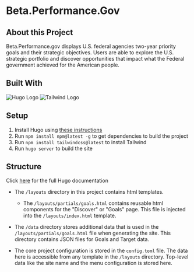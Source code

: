 # Beta.Performance.Gov

## About this Project
Beta.Performance.gov displays U.S. federal agencies two-year priority goals and their strategic objectives. Users are able to explore the U.S. strategic portfolio and discover opportunities that impact what the Federal government achieved for the American people.

## Built With
![Hugo Logo](https://d33wubrfki0l68.cloudfront.net/c38c7334cc3f23585738e40334284fddcaf03d5e/2e17c/images/hugo-logo-wide.svg) 
![Tailwind Logo](https://refactoring-ui.nyc3.cdn.digitaloceanspaces.com/tailwindui-logo.svg)

## Setup
1. Install Hugo using [these instructions](https://gohugo.io/installation/)
2. Run `npm install npm@latest -g` to get dependencies to build the project
3. Run `npm install tailwindcss@latest` to install Tailwind
4. Run `hugo server` to build the site

## Structure
Click [here](https://gohugo.io/getting-started/) for the full Hugo documentation

* The `/layouts` directory in this project contains html templates.
    * The `/layouts/partials/goals.html` contains reusable html components for the "Discover" or "Goals" page. This file is injected into the `/layouts/index.html` template.

* The `/data` directory stores additional data that is used in the `/layouts/partials/goals.html` file when generating the site. This directory contains JSON files for Goals and Target data.

* The core project configuration is stored in the `config.toml` file. The data here is accessible from any template in the `/layouts` directory. Top-level data like the site name and the menu configuration is stored here.
